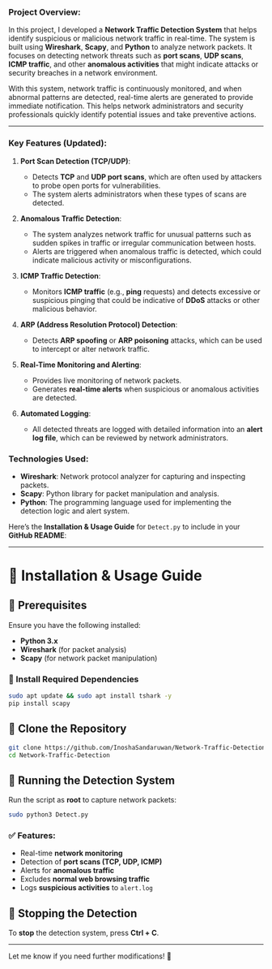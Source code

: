 ### **Project Overview:**

In this project, I developed a **Network Traffic Detection System** that helps identify suspicious or malicious network traffic in real-time. The system is built using **Wireshark**, **Scapy**, and **Python** to analyze network packets. It focuses on detecting network threats such as **port scans**, **UDP scans**, **ICMP traffic**, and other **anomalous activities** that might indicate attacks or security breaches in a network environment.

With this system, network traffic is continuously monitored, and when abnormal patterns are detected, real-time alerts are generated to provide immediate notification. This helps network administrators and security professionals quickly identify potential issues and take preventive actions.

---

### **Key Features (Updated):**

1. **Port Scan Detection (TCP/UDP)**:
   - Detects **TCP** and **UDP port scans**, which are often used by attackers to probe open ports for vulnerabilities.
   - The system alerts administrators when these types of scans are detected.

2. **Anomalous Traffic Detection**:
   - The system analyzes network traffic for unusual patterns such as sudden spikes in traffic or irregular communication between hosts.
   - Alerts are triggered when anomalous traffic is detected, which could indicate malicious activity or misconfigurations.

3. **ICMP Traffic Detection**:
   - Monitors **ICMP traffic** (e.g., **ping** requests) and detects excessive or suspicious pinging that could be indicative of **DDoS** attacks or other malicious behavior.

4. **ARP (Address Resolution Protocol) Detection**:
   - Detects **ARP spoofing** or **ARP poisoning** attacks, which can be used to intercept or alter network traffic.

5. **Real-Time Monitoring and Alerting**:
   - Provides live monitoring of network packets.
   - Generates **real-time alerts** when suspicious or anomalous activities are detected.

6. **Automated Logging**:
   - All detected threats are logged with detailed information into an **alert log file**, which can be reviewed by network administrators.


### **Technologies Used:**

- **Wireshark**: Network protocol analyzer for capturing and inspecting packets.
- **Scapy**: Python library for packet manipulation and analysis.
- **Python**: The programming language used for implementing the detection logic and alert system.

Here’s the **Installation & Usage Guide** for `Detect.py` to include in your **GitHub README**:  

---

# 🚀 Installation & Usage Guide  

## 📌 Prerequisites  
Ensure you have the following installed:  
- **Python 3.x**  
- **Wireshark** (for packet analysis)  
- **Scapy** (for network packet manipulation)  

### 🔧 Install Required Dependencies  
```bash
sudo apt update && sudo apt install tshark -y
pip install scapy
```

## 📂 Clone the Repository  
```bash
git clone https://github.com/InoshaSandaruwan/Network-Traffic-Detection.git
cd Network-Traffic-Detection
```

## 🚀 Running the Detection System  
Run the script as **root** to capture network packets:  
```bash
sudo python3 Detect.py
```

### ✅ Features:  
- Real-time **network monitoring**  
- Detection of **port scans (TCP, UDP, ICMP)**  
- Alerts for **anomalous traffic**  
- Excludes **normal web browsing traffic**  
- Logs **suspicious activities** to `alert.log`  

## 🛑 Stopping the Detection  
To **stop** the detection system, press **Ctrl + C**.  

---

Let me know if you need further modifications! 🚀
